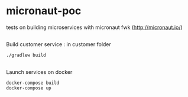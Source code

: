 # micronaut-poc
tests on building microservices with micronaut fwk (http://micronaut.io/)

##
Build customer service : in customer folder
```
./gradlew build
```

##
Launch services on docker
```
docker-compose build
docker-compose up
```
